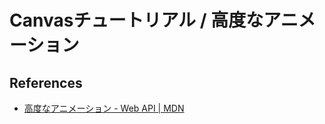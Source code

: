 # Canvasチュートリアル / 高度なアニメーション

## References

- [高度なアニメーション \- Web API \| MDN](https://developer.mozilla.org/ja/docs/Web/API/Canvas_API/Tutorial/Advanced_animations)
